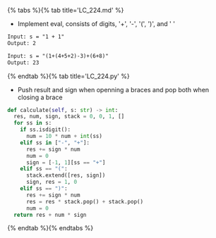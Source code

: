 {% tabs %}{% tab title='LC_224.md' %}

* Implement eval, consists of digits, '+', '-', '(', ')', and ' '

```txt
Input: s = "1 + 1"
Output: 2

Input: s = "(1+(4+5+2)-3)+(6+8)"
Output: 23
```

{% endtab %}{% tab title='LC_224.py' %}

* Push result and sign when openning a braces and pop both when closing a brace

```py
def calculate(self, s: str) -> int:
  res, num, sign, stack = 0, 0, 1, []
  for ss in s:
    if ss.isdigit():
      num = 10 * num + int(ss)
    elif ss in ["-", "+"]:
      res += sign * num
      num = 0
      sign = [-1, 1][ss == "+"]
    elif ss == "(":
      stack.extend([res, sign])
      sign, res = 1, 0
    elif ss == ")":
      res += sign * num
      res = res * stack.pop() + stack.pop()
      num = 0
  return res + num * sign
```

{% endtab %}{% endtabs %}
